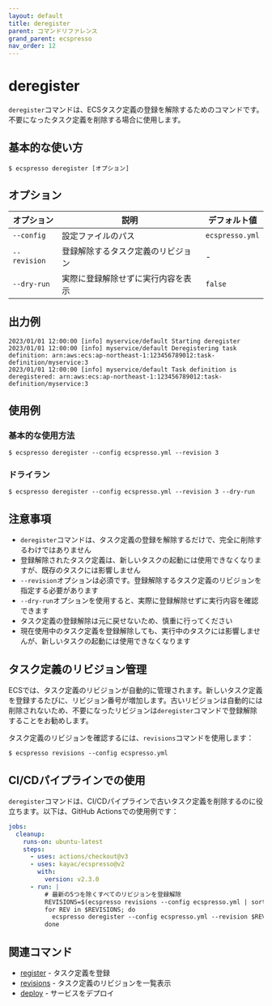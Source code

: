 ```yaml
---
layout: default
title: deregister
parent: コマンドリファレンス
grand_parent: ecspresso
nav_order: 12
---
```


# deregister

`deregister`コマンドは、ECSタスク定義の登録を解除するためのコマンドです。不要になったタスク定義を削除する場合に使用します。

## 基本的な使い方

```console
$ ecspresso deregister [オプション]
```

## オプション

| オプション | 説明 | デフォルト値 |
|------------|------|------------|
| `--config` | 設定ファイルのパス | `ecspresso.yml` |
| `--revision` | 登録解除するタスク定義のリビジョン | - |
| `--dry-run` | 実際に登録解除せずに実行内容を表示 | `false` |

## 出力例

```
2023/01/01 12:00:00 [info] myservice/default Starting deregister
2023/01/01 12:00:00 [info] myservice/default Deregistering task definition: arn:aws:ecs:ap-northeast-1:123456789012:task-definition/myservice:3
2023/01/01 12:00:00 [info] myservice/default Task definition is deregistered: arn:aws:ecs:ap-northeast-1:123456789012:task-definition/myservice:3
```

## 使用例

### 基本的な使用方法

```console
$ ecspresso deregister --config ecspresso.yml --revision 3
```

### ドライラン

```console
$ ecspresso deregister --config ecspresso.yml --revision 3 --dry-run
```

## 注意事項

- `deregister`コマンドは、タスク定義の登録を解除するだけで、完全に削除するわけではありません
- 登録解除されたタスク定義は、新しいタスクの起動には使用できなくなりますが、既存のタスクには影響しません
- `--revision`オプションは必須です。登録解除するタスク定義のリビジョンを指定する必要があります
- `--dry-run`オプションを使用すると、実際に登録解除せずに実行内容を確認できます
- タスク定義の登録解除は元に戻せないため、慎重に行ってください
- 現在使用中のタスク定義を登録解除しても、実行中のタスクには影響しませんが、新しいタスクの起動には使用できなくなります

## タスク定義のリビジョン管理

ECSでは、タスク定義のリビジョンが自動的に管理されます。新しいタスク定義を登録するたびに、リビジョン番号が増加します。古いリビジョンは自動的には削除されないため、不要になったリビジョンは`deregister`コマンドで登録解除することをお勧めします。

タスク定義のリビジョンを確認するには、`revisions`コマンドを使用します：

```console
$ ecspresso revisions --config ecspresso.yml
```

## CI/CDパイプラインでの使用

`deregister`コマンドは、CI/CDパイプラインで古いタスク定義を削除するのに役立ちます。以下は、GitHub Actionsでの使用例です：

```yaml
jobs:
  cleanup:
    runs-on: ubuntu-latest
    steps:
      - uses: actions/checkout@v3
      - uses: kayac/ecspresso@v2
        with:
          version: v2.3.0
      - run: |
          # 最新の5つを除くすべてのリビジョンを登録解除
          REVISIONS=$(ecspresso revisions --config ecspresso.yml | sort -n | head -n -5)
          for REV in $REVISIONS; do
            ecspresso deregister --config ecspresso.yml --revision $REV
          done
```

## 関連コマンド

- [register](./register.html) - タスク定義を登録
- [revisions](./revisions.html) - タスク定義のリビジョンを一覧表示
- [deploy](./deploy.html) - サービスをデプロイ
